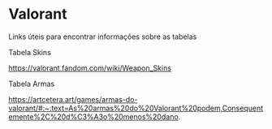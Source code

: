 # Valorant

Links úteis para encontrar informações sobre as tabelas

Tabela Skins

https://valorant.fandom.com/wiki/Weapon_Skins

Tabela Armas

https://artcetera.art/games/armas-do-valorant/#:~:text=As%20armas%20do%20Valorant%20podem,Consequentemente%2C%20d%C3%A3o%20menos%20dano.
